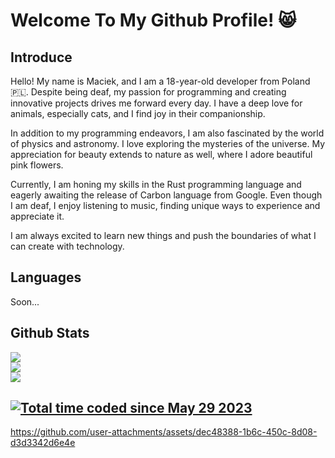 # Welcome To My Github Profile! 😸 

## Introduce
Hello! My name is Maciek, and I am a 18-year-old developer from Poland 🇵🇱. Despite being deaf, my passion for programming and creating innovative projects drives me forward every day. I have a deep love for animals, especially cats, and I find joy in their companionship.

In addition to my programming endeavors, I am also fascinated by the world of physics and astronomy. I love exploring the mysteries of the universe. My appreciation for beauty extends to nature as well, where I adore beautiful pink flowers.

Currently, I am honing my skills in the Rust programming language and eagerly awaiting the release of Carbon language from Google. Even though I am deaf, I enjoy listening to music, finding unique ways to experience and appreciate it.

I am always excited to learn new things and push the boundaries of what I can create with technology.

## Languages 
Soon...

## Github Stats
![](https://github-readme-stats.vercel.app/api?username=VerifiedFemboy&theme=omni&hide_border=false&include_all_commits=true&count_private=true)<br/>
![](https://github-readme-streak-stats.herokuapp.com/?user=VerifiedFemboy&theme=omni&hide_border=false)<br/>
![](https://github-readme-stats.vercel.app/api/top-langs/?username=VerifiedFemboy&theme=omni&hide_border=false&include_all_commits=true&count_private=true&layout=compact)

## <a href="https://wakatime.com/@e215f0d0-1354-483d-b4a2-e21eb26ecc37"><img src="https://wakatime.com/badge/user/e215f0d0-1354-483d-b4a2-e21eb26ecc37.svg" alt="Total time coded since May 29 2023" /></a>


https://github.com/user-attachments/assets/dec48388-1b6c-450c-8d08-d3d3342d6e4e

